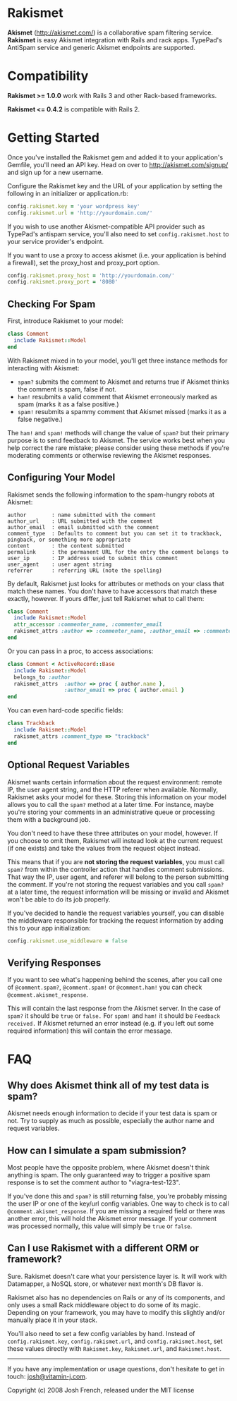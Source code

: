 Rakismet
========

**Akismet** (<http://akismet.com/>) is a collaborative spam filtering service.
**Rakismet** is easy Akismet integration with Rails and rack apps. TypePad's
AntiSpam service and generic Akismet endpoints are supported.

Compatibility
=============

**Rakismet >= 1.0.0** work with Rails 3 and other Rack-based frameworks.

**Rakismet <= 0.4.2** is compatible with Rails 2.

Getting Started
===============

Once you've installed the Rakismet gem and added it to your application's Gemfile,
you'll need an API key. Head on over to http://akismet.com/signup/ and sign up
for a new username.

Configure the Rakismet key and the URL of your application by setting the following
in an initializer or application.rb:

```ruby
config.rakismet.key = 'your wordpress key'
config.rakismet.url = 'http://yourdomain.com/'
```
    
If you wish to use another Akismet-compatible API provider such as TypePad's
antispam service, you'll also need to set `config.rakismet.host` to your service
provider's endpoint.

If you want to use a proxy to access akismet (i.e. your application is behind a
firewall), set the proxy_host and proxy_port option.

```ruby
config.rakismet.proxy_host = 'http://yourdomain.com/'
config.rakismet.proxy_port = '8080'
```

Checking For Spam
-----------------

First, introduce Rakismet to your model:

```ruby
class Comment
  include Rakismet::Model
end
```

With Rakismet mixed in to your model, you'll get three instance methods for interacting with
Akismet:

 * `spam?` submits the comment to Akismet and returns true if Akismet thinks the comment is spam, false if not.
 * `ham!` resubmits a valid comment that Akismet erroneously marked as spam (marks it as a false positive.)
 * `spam!` resubmits a spammy comment that Akismet missed (marks it as a false negative.)

The `ham!` and `spam!` methods will change the value of `spam?` but their
primary purpose is to send feedback to Akismet. The service works best when you
help correct the rare mistake; please consider using these methods if you're
moderating comments or otherwise reviewing the Akismet responses.

Configuring Your Model
----------------------

Rakismet sends the following information to the spam-hungry robots at Akismet:

    author        : name submitted with the comment
    author_url    : URL submitted with the comment
    author_email  : email submitted with the comment
    comment_type  : Defaults to comment but you can set it to trackback, pingback, or something more appropriate
    content       : the content submitted
    permalink     : the permanent URL for the entry the comment belongs to
    user_ip       : IP address used to submit this comment
    user_agent    : user agent string
    referrer      : referring URL (note the spelling)

By default, Rakismet just looks for attributes or methods on your class that
match these names. You don't have to have accessors that match these exactly,
however. If yours differ, just tell Rakismet what to call them:

```ruby
class Comment
  include Rakismet::Model
  attr_accessor :commenter_name, :commenter_email
  rakismet_attrs :author => :commenter_name, :author_email => :commenter_email
end
```

Or you can pass in a proc, to access associations:

```ruby
class Comment < ActiveRecord::Base
  include Rakismet::Model
  belongs_to :author
  rakismet_attrs  :author => proc { author.name },
                  :author_email => proc { author.email }
end
```

You can even hard-code specific fields:

```ruby
class Trackback
  include Rakismet::Model
  rakismet_attrs :comment_type => "trackback"
end
```

Optional Request Variables
--------------------------

Akismet wants certain information about the request environment: remote IP, the
user agent string, and the HTTP referer when available. Normally, Rakismet
asks your model for these. Storing this information on your model allows you to
call the `spam?` method at a later time. For instance, maybe you're storing your
comments in an administrative queue or processing them with a background job.

You don't need to have these three attributes on your model, however. If you
choose to omit them, Rakismet will instead look at the current request (if one
exists) and take the values from the request object instead.

This means that if you are **not storing the request variables**, you must call
`spam?` from within the controller action that handles comment submissions. That
way the IP, user agent, and referer will belong to the person submitting the
comment. If you're not storing the request variables and you call `spam?` at a
later time, the request information will be missing or invalid and Akismet won't
be able to do its job properly.

If you've decided to handle the request variables yourself, you can disable the
middleware responsible for tracking the request information by adding this to
your app initialization:

```ruby
config.rakismet.use_middleware = false
```

Verifying Responses
-------------------

If you want to see what's happening behind the scenes, after you call one of
`@comment.spam?`, `@comment.spam!` or `@comment.ham!` you can check
`@comment.akismet_response`.

This will contain the last response from the Akismet server. In the case of
`spam?` it should be `true` or `false.` For `spam!` and `ham!` it should be
`Feedback received.` If Akismet returned an error instead (e.g. if you left out
some required information) this will contain the error message.

FAQ
===

Why does Akismet think all of my test data is spam?
---------------------------------------------------

Akismet needs enough information to decide if your test data is spam or not.
Try to supply as much as possible, especially the author name and request
variables.

How can I simulate a spam submission?
-------------------------------------

Most people have the opposite problem, where Akismet doesn't think anything is
spam. The only guaranteed way to trigger a positive spam response is to set the
comment author to "viagra-test-123".

If you've done this and `spam?` is still returning false, you're probably
missing the user IP or one of the key/url config variables. One way to check is
to call `@comment.akismet_response`. If you are missing a required field or
there was another error, this will hold the Akismet error message. If your comment
was processed normally, this value will simply be `true` or `false`.

Can I use Rakismet with a different ORM or framework?
-----------------------------------------------------

Sure. Rakismet doesn't care what your persistence layer is. It will work with
Datamapper, a NoSQL store, or whatever next month's DB flavor is.

Rakismet also has no dependencies on Rails or any of its components, and only
uses a small Rack middleware object to do some of its magic. Depending on your
framework, you may have to modify this slightly and/or manually place it in your
stack.

You'll also need to set a few config variables by hand. Instead of
`config.rakismet.key`, `config.rakismet.url`, and `config.rakismet.host`, set
these values directly with `Rakismet.key`, `Rakismet.url`, and `Rakismet.host`.

---------------------------------------------------------------------------

If you have any implementation or usage questions, don't hesitate to get in
touch: josh@vitamin-j.com.

Copyright (c) 2008 Josh French, released under the MIT license
